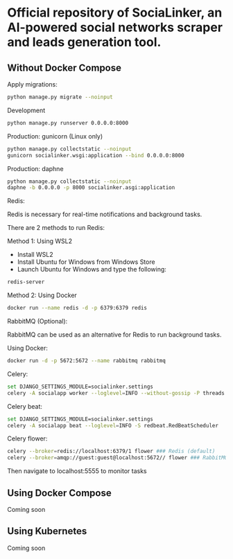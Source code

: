 # Official repository of SociaLinker, an AI-powered social networks scraper and leads generation tool.

## Without Docker Compose

Apply migrations:
```bash
python manage.py migrate --noinput
```
Development
```bash 
python manage.py runserver 0.0.0.0:8000
```
Production: gunicorn (Linux only)
```bash 
python manage.py collectstatic --noinput
gunicorn socialinker.wsgi:application --bind 0.0.0.0:8000
```
Production: daphne
```bash 
python manage.py collectstatic --noinput
daphne -b 0.0.0.0 -p 8000 socialinker.asgi:application
```
Redis:

Redis is necessary for real-time notifications and background tasks.

There are 2 methods to run Redis:

Method 1: Using WSL2
- Install WSL2
- Install Ubuntu for Windows from Windows Store
- Launch Ubuntu for Windows and type the following:
```bash
redis-server
```
Method 2: Using Docker
```bash
docker run --name redis -d -p 6379:6379 redis
```
RabbitMQ (Optional):

RabbitMQ can be used as an alternative for Redis to run background tasks.

Using Docker:
```bash
docker run -d -p 5672:5672 --name rabbitmq rabbitmq
```
Celery:
```bash
set DJANGO_SETTINGS_MODULE=socialinker.settings
celery -A socialapp worker --loglevel=INFO --without-gossip -P threads
```
Celery beat:
```bash
set DJANGO_SETTINGS_MODULE=socialinker.settings
celery -A socialapp beat --loglevel=INFO -S redbeat.RedBeatScheduler
```
Celery flower:
```bash 
celery --broker=redis://localhost:6379/1 flower ### Redis (default)
celery --broker=amqp://guest:guest@localhost:5672// flower ### RabbitMQ
```
Then navigate to localhost:5555 to monitor tasks

## Using Docker Compose

Coming soon

## Using Kubernetes

Coming soon
